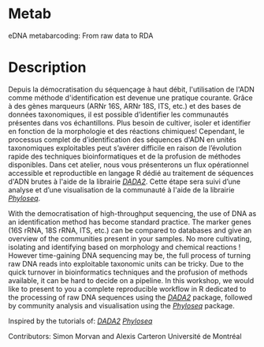 # Metab
eDNA metabarcoding: From raw data to RDA

# Description
Depuis la démocratisation du séquençage à haut débit, l'utilisation de l'ADN comme méthode d'identification est devenue une pratique courante. Grâce à des gènes marqueurs (ARNr 16S, ARNr 18S, ITS, etc.) et des bases de données taxonomiques, il est possible d’identifier les communautés présentes dans vos échantillons. Plus besoin de cultiver, isoler et identifier en fonction de la morphologie et des réactions chimiques! Cependant, le processus complet de d’identification des séquences d'ADN en unités taxonomiques exploitables peut s’avérer difficile en raison de l’évolution rapide des techniques bioinformatiques et de la profusion de méthodes disponibles. Dans cet atelier, nous vous présenterons un flux opérationnel accessible et reproductible en langage R dédié au traitement de séquences d'ADN brutes à l'aide de la librairie [_DADA2_](https://benjjneb.github.io/dada2/index.html). Cette étape sera suivi d’une analyse et d’une visualisation de la communauté à l'aide de la librairie [_Phyloseq_](https://joey711.github.io/phyloseq/).

With the democratisation of high-throughput sequencing, the use of DNA as an identification method has become standard practice. The marker genes (16S rRNA, 18S rRNA, ITS, etc.) can be compared to databases and give an overview of the communities present in your samples. No more cultivating, isolating and identifying based on morphology and chemical reactions ! However time-gaining DNA sequencing may be, the full process of turning raw DNA reads into exploitable taxonomic units can be tricky. Due to the quick turnover in bioinformatics techniques and the profusion of methods available, it can be hard to decide on a pipeline. In this workshop, we would like to present to you a complete reproducible workflow in R dedicated to the processing of raw DNA sequences using the [_DADA2_](https://benjjneb.github.io/dada2/index.html) package, followed by community analysis and visualisation using the [_Phyloseq_](https://joey711.github.io/phyloseq/) package.

Inspired by the tutorials of: 
[_DADA2_](https://benjjneb.github.io/dada2/index.html)
[_Phyloseq_](https://joey711.github.io/phyloseq/)

Contributors:
Simon Morvan and Alexis Carteron
Université de Montréal
